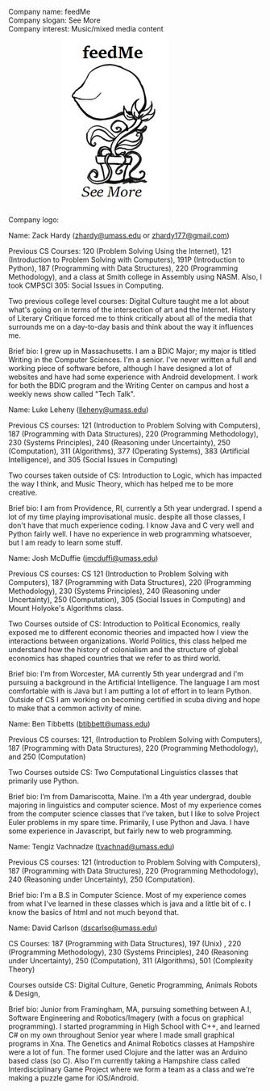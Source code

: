 

Company name: feedMe<br>
Company slogan: See More<br>
Company interest: Music/mixed media content<br>
Company logo: ![Audrey 2](../pics/feedMe_logo.jpg)

Name: Zack Hardy (<zhardy@umass.edu> or <zhardy177@gmail.com>)

Previous CS Courses: 120 (Problem Solving Using the Internet), 121 (Introduction to Problem Solving with Computers), 191P (Introduction to Python), 187 (Programming with Data Structures), 220 (Programming Methodology), and a class at Smith college in Assembly using NASM. Also, I took CMPSCI 305: Social Issues in Computing.

Two previous college level courses: Digital Culture taught me a lot about what's going on in terms of the intersection of art and the Internet. History of Literary Critique forced me to think critically about all of the media that surrounds me on a day-to-day basis and think about the way it influences me.

Brief bio: I grew up in Massachusetts. I am a BDIC Major; my major is titled Writing in the Computer Sciences. I'm a senior. I've never written a full and working piece of software before, although I have designed a lot of websites and have had some experience with Android development. I work for both the BDIC program and the Writing Center on campus and host a weekly news show called "Tech Talk". 

Name: Luke Leheny (<lleheny@umass.edu>)

Previous CS courses: 121 (Introduction to Problem Solving with Computers), 187 (Programming with Data Structures), 220 (Programming Methodology), 230 (Systems Principles), 240 (Reasoning under Uncertainty), 250 (Computation), 311 (Algorithms), 377 (Operating Systems), 383 (Artificial Intelligence), and 305 (Social Issues in Computing)

Two courses taken outside of CS: Introduction to Logic, which has impacted the way I think, and Music Theory, which has helped me to be more creative.

Brief bio: I am from Providence, RI, currently a 5th year undergrad. I spend a lot of my time playing improvisational music. despite all those classes, I don't have that much experience coding. I know Java and C very well and Python fairly well. I have no experience in web programming whatsoever, but I am ready to learn some stuff.

Name: Josh McDuffie (<jmcduffi@umass.edu>)

Previous CS courses: CS 121 (Introduction to Problem Solving with Computers), 187 (Programming with Data Structures), 220 (Programming Methodology), 230 (Systems Principles), 240 (Reasoning under Uncertainty), 250 (Computation), 305 (Social Issues in Computing) and Mount Holyoke's Algorithms class.

Two Courses outside of CS: Introduction to Political Economics, really exposed me to different economic theories and impacted how I view the interactions between organizations. World Politics, this class helped me understand how the history of colonialism and the structure of global economics has shaped countries that we refer to as third world.

Brief bio: I'm from Worcester, MA currently 5th year undergrad and I'm pursuing a background in the Artificial Intelligence. The language I am most comfortable with is Java but I am putting a lot of effort in to learn Python. Outside of CS I am working on becoming certified in scuba diving and hope to make that a common activity of mine.

Name: Ben Tibbetts (<btibbett@umass.edu>)

Previous CS courses: 121, (Introduction to Problem Solving with Computers), 187 (Programming with Data Structures), 220 (Programming Methodology), and 250 (Computation)

Two Courses outside CS: Two Computational Linguistics classes that primarily use Python.

Brief bio: I’m from Damariscotta, Maine. I’m a 4th year undergrad, double majoring in linguistics and computer science. Most of my experience comes from the computer science classes that I’ve taken, but I like to solve Project Euler problems in my spare time. Primarily, I use Python and Java. I have some experience in Javascript, but fairly new to web programming.

Name: Tengiz Vachnadze (<tvachnad@umass.edu>)

Previous CS courses: 121 (Introduction to Problem Solving with Computers), 187 (Programming with Data Structures), 220 (Programming Methodology), 240 (Reasoning under Uncertainty), 250 (Computation).

Brief bio:  I'm a B.S in Computer Science. Most of my experience comes from what I've learned in these classes which is java and a little bit of c. I know the basics of html and not much beyond that. 

Name: David Carlson (<dscarlso@umass.edu>)

CS Courses:  187 (Programming with Data Structures), 197 (Unix) , 220 (Programming Methodology), 230 (Systems Principles), 240 (Reasoning under Uncertainty), 250 (Computation), 311 (Algorithms), 501 (Complexity Theory)

Courses outside CS: Digital Culture, Genetic Programming, Animals Robots & Design, 

Brief bio: Junior from Framingham, MA, pursuing something between A.I, Software Engineering and Robotics/Imagery (with a focus on graphical programming). I started programming in High School with C++, and learned C# on my own throughout Senior year where I made small graphical programs in Xna. The Genetics and Animal Robotics classes at Hampshire were a lot of fun. The former used Clojure and the latter was an Arduino based class (so C). Also I'm currently taking a Hampshire class called Interdisciplinary Game Project where we form a team as a class and we're making a puzzle game for iOS/Android. 
